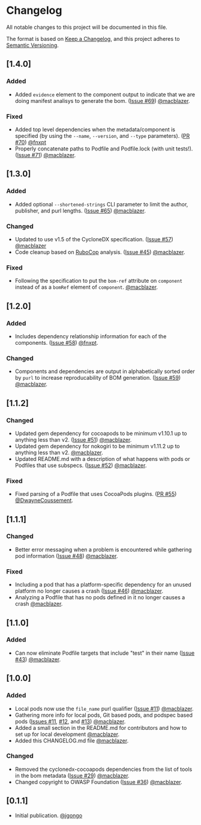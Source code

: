 # Changelog
All notable changes to this project will be documented in this file.

The format is based on [Keep a Changelog](https://keepachangelog.com/en/1.0.0/),
and this project adheres to [Semantic Versioning](https://semver.org/spec/v2.0.0.html).

## [1.4.0]

### Added
- Added `evidence` element to the component output to indicate that we are doing manifest analisys to generate the bom. ([Issue #69](https://github.com/CycloneDX/cyclonedx-cocoapods/issues/69)) [@macblazer](https://github.com/macblazer).

### Fixed
- Added top level dependencies when the metadata/component is specified (by using the `--name`, `--version`, and `--type` parameters). ([PR #70](https://github.com/CycloneDX/cyclonedx-cocoapods/pull/70)) [@fnxpt](https://github.com/fnxpt)
- Properly concatenate paths to Podfile and Podfile.lock (with unit tests!). ([Issue #71](https://github.com/CycloneDX/cyclonedx-cocoapods/issues/71)) [@macblazer](https://github.com/macblazer).

## [1.3.0]

### Added
- Added optional `--shortened-strings` CLI parameter to limit the author, publisher, and purl lengths. ([Issue #65](https://github.com/CycloneDX/cyclonedx-cocoapods/issues/65)) [@macblazer](https://github.com/macblazer).

### Changed
- Updated to use v1.5 of the CycloneDX specification. ([Issue #57](https://github.com/CycloneDX/cyclonedx-cocoapods/issues/57)) [@macblazer](https://github.com/macblazer)
- Code cleanup based on [RuboCop](https://rubocop.org/) analysis. ([Issue #45](https://github.com/CycloneDX/cyclonedx-cocoapods/issues/45)) [@macblazer](https://github.com/macblazer).

### Fixed
- Following the specification to put the `bom-ref` attribute on `component` instead of as a `bomRef` element of `component`. [@macblazer](https://github.com/macblazer).

## [1.2.0]

### Added
- Includes dependency relationship information for each of the components. ([Issue #58](https://github.com/CycloneDX/cyclonedx-cocoapods/issues/58)) [@fnxpt](https://github.com/fnxpt).

### Changed
- Components and dependencies are output in alphabetically sorted order by `purl` to increase reproducability of BOM generation. ([Issue #59](https://github.com/CycloneDX/cyclonedx-cocoapods/issues/59)) [@macblazer](https://github.com/macblazer).

## [1.1.2]

### Changed
- Updated gem dependency for cocoapods to be minimum v1.10.1 up to anything less than v2. ([Issue #51](https://github.com/CycloneDX/cyclonedx-cocoapods/issues/51)) [@macblazer](https://github.com/macblazer).
- Updated gem dependency for nokogiri to be minimum v1.11.2 up to anything less than v2. [@macblazer](https://github.com/macblazer).
- Updated README.md with a description of what happens with pods or Podfiles that use subspecs. ([Issue #52](https://github.com/CycloneDX/cyclonedx-cocoapods/issues/52)) [@macblazer](https://github.com/macblazer).

### Fixed
- Fixed parsing of a Podfile that uses CocoaPods plugins.  ([PR #55](https://github.com/CycloneDX/cyclonedx-cocoapods/pull/55)) [@DwayneCoussement](https://github.com/DwayneCoussement).

## [1.1.1]

### Changed
- Better error messaging when a problem is encountered while gathering pod information ([Issue #48](https://github.com/CycloneDX/cyclonedx-cocoapods/issues/48)) [@macblazer](https://github.com/macblazer).

### Fixed
- Including a pod that has a platform-specific dependency for an unused platform no longer causes a crash ([Issue #46](https://github.com/CycloneDX/cyclonedx-cocoapods/issues/46)) [@macblazer](https://github.com/macblazer).
- Analyzing a Podfile that has no pods defined in it no longer causes a crash [@macblazer](https://github.com/macblazer).

## [1.1.0]

### Added
- Can now eliminate Podfile targets that include "test" in their name ([Issue #43](https://github.com/CycloneDX/cyclonedx-cocoapods/issues/43)) [@macblazer](https://github.com/macblazer).

## [1.0.0]

### Added
- Local pods now use the `file_name` purl qualifier ([Issue #11](https://github.com/CycloneDX/cyclonedx-cocoapods/issues/11)) [@macblazer](https://github.com/macblazer).
- Gathering more info for local pods, Git based pods, and podspec based pods ([Issues #11](https://github.com/CycloneDX/cyclonedx-cocoapods/issues/11), [#12](https://github.com/CycloneDX/cyclonedx-cocoapods/issues/12), and [#13](https://github.com/CycloneDX/cyclonedx-cocoapods/issues/13)) [@macblazer](https://github.com/macblazer).
- Added a small section in the README.md for contributors and how to set up for local development [@macblazer](https://github.com/macblazer).
- Added this CHANGELOG.md file [@macblazer](https://github.com/macblazer).

### Changed
- Removed the cyclonedx-cocoapods dependencies from the list of tools in the bom metadata ([Issue #29](https://github.com/CycloneDX/cyclonedx-cocoapods/issues/29)) [@macblazer](https://github.com/macblazer).
- Changed copyright to OWASP Foundation ([Issue #36](https://github.com/CycloneDX/cyclonedx-cocoapods/issues/36)) [@macblazer](https://github.com/macblazer).

## [0.1.1]

- Initial publication. [@jgongo](https://github.com/jgongo)
